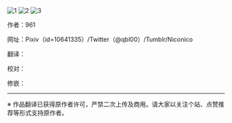 ![1](https://allegroxs.github.io/content/1..jpg)
![2](https://allegroxs.github.io/content/2.jpg)
![3](https://allegroxs.github.io/content/3.jpg)



作者：961  


网址：Pixiv（id=10641335）/Twitter（@qbl00）/Tumblr/Niconico


翻译：


校对：


修嵌：


***
※ 作品翻译已获得原作者许可，严禁二次上传及商用。请大家以关注个站、点赞推荐等形式支持原作者。 
